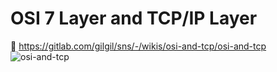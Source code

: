 # OSI 7 Layer and TCP/IP Layer
🔗 https://gitlab.com/gilgil/sns/-/wikis/osi-and-tcp/osi-and-tcp
![osi-and-tcp](https://github.com/rioju412/osi-and-tcp/assets/53637261/81aec26b-a76f-4d92-9e5d-2602caa7a5ed)


